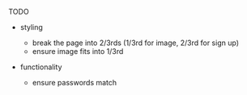 TODO

- styling
  - break the page into 2/3rds (1/3rd for image, 2/3rd for sign up)
  - ensure image fits into 1/3rd

- functionality 
  - ensure passwords match